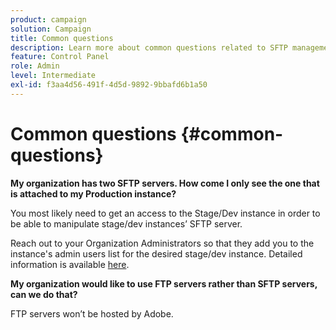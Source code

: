 ```yaml
---
product: campaign
solution: Campaign 
title: Common questions
description: Learn more about common questions related to SFTP management
feature: Control Panel
role: Admin
level: Intermediate
exl-id: f3aa4d56-491f-4d5d-9892-9bbafd6b1a50
---
```

# Common questions {#common-questions}

**My organization has two SFTP servers. How come I only see the one that is attached to my Production instance?**

You most likely need to get an access to the Stage/Dev instance in order to be able to manipulate stage/dev instances’ SFTP server.

Reach out to your Organization Administrators so that they add you to the instance's admin users list for the desired stage/dev instance. Detailed information is available [here](../../discover/using/managing-permissions.md).

**My organization would like to use FTP servers rather than SFTP servers, can we do that?**

FTP servers won’t be hosted by Adobe.
